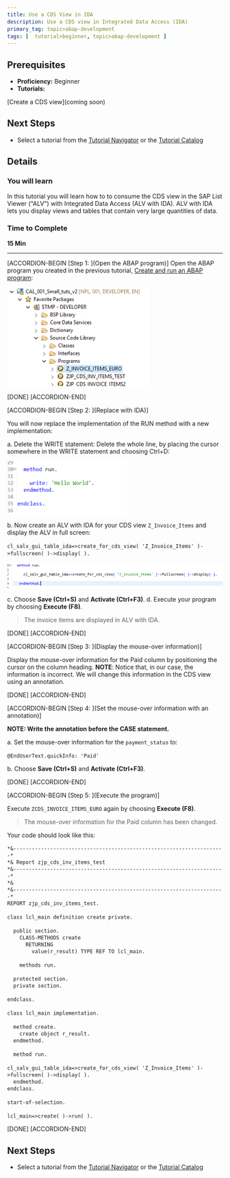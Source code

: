 ```yaml
---
title: Use a CDS View in IDA
description: Use a CDS view in Integrated Data Access (IDA)
primary_tag: topic>abap-development
tags: [  tutorial>beginner, topic>abap-development ]
---
```


## Prerequisites  
 - **Proficiency:** Beginner
 - **Tutorials:**

[Create a CDS view](coming soon)

## Next Steps
 - Select a tutorial from the [Tutorial Navigator](http://www.sap.com/developer/tutorial-navigator.html) or the [Tutorial Catalog](http://www.sap.com/developer/tutorials.html)

## Details
### You will learn  
In this tutorial you will learn how to to consume the CDS view in the SAP List Viewer ("ALV") with Integrated Data Access (ALV with IDA). ALV with IDA lets you display views and tables that contain very large quantities of data.

### Time to Complete
**15 Min**  

---

[ACCORDION-BEGIN [Step 1: ](Open the ABAP program)]
Open the ABAP program you created in the previous tutorial, [Create and run an ABAP program](https://www.sap.com/developer/tutorials/abap-create-basic-app.html):

![Image depicting step1-open-program](step1-open-program.png)

[DONE]
[ACCORDION-END]

[ACCORDION-BEGIN [Step 2: ](Replace with IDA)]

You will now replace the implementation of the RUN method with a new implementation:

a.	Delete the WRITE statement: Delete the whole line, by placing the cursor somewhere in the WRITE statement and choosing Ctrl+D:

![Image depicting step2-delete-write](step2-delete-write.png)

b.  Now create an ALV with IDA for your CDS view `Z_Invoice_Items` and display the ALV in full screen:

`cl_salv_gui_table_ida=>create_for_cds_view( 'Z_Invoice_Items' )->fullscreen( )->display( ).`

![Image depicting step2a-add-ida](step2a-add-ida.png)

c.	Choose **Save (Ctrl+S)**  and **Activate (Ctrl+F3)**.
d.	Execute your program by choosing **Execute (F8)**.

> The invoice items are displayed in ALV with IDA.

[DONE]
[ACCORDION-END]


[ACCORDION-BEGIN [Step 3: ](Display the mouse-over information)]

Display the mouse-over information for the Paid column by positioning the cursor on the column heading.
**NOTE**: Notice that, in our case, the information is incorrect.
We will change this information in the CDS view using an annotation.

[DONE]
[ACCORDION-END]

[ACCORDION-BEGIN [Step 4: ](Set the mouse-over information with an annotation)]

**NOTE: Write the annotation before the CASE statement.**

a. Set the mouse-over information for the `payment_status` to:

 `@EndUserText.quickInfo: 'Paid' `

 b. Choose **Save (Ctrl+S)**  and **Activate (Ctrl+F3)**.

[DONE]
[ACCORDION-END]

[ACCORDION-BEGIN [Step 5: ](Execute the program)]

Execute `ZCDS_INVOICE_ITEMS_EURO` again by choosing **Execute (F8)**.

> The mouse-over information for the Paid column has been changed.

Your code should look like this:

```ABAP
*&---------------------------------------------------------------------*
*& Report zjp_cds_inv_items_test
*&---------------------------------------------------------------------*
*&
*&---------------------------------------------------------------------*
REPORT zjp_cds_inv_items_test.

class lcl_main definition create private.

  public section.
    CLASS-METHODS create
      RETURNING
        value(r_result) TYPE REF TO lcl_main.

    methods run.

  protected section.
  private section.

endclass.

class lcl_main implementation.

  method create.
    create object r_result.
  endmethod.

  method run.

cl_salv_gui_table_ida=>create_for_cds_view( 'Z_Invoice_Items' )->fullscreen( )->display( ).
  endmethod.
endclass.

start-of-selection.

lcl_main=>create( )->run( ).

```
[DONE]
[ACCORDION-END]

## Next Steps

- Select a tutorial from the [Tutorial Navigator](http://www.sap.com/developer/tutorial-navigator.html) or the [Tutorial Catalog](http://www.sap.com/developer/tutorials.html)

